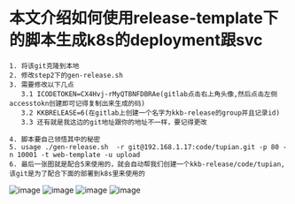 # 本文介绍如何使用release-template下的脚本生成k8s的deployment跟svc
```
1. 将该git克隆到本地
2. 修改step2下的gen-release.sh
3. 需要修改以下几点
   3.1 ICODETOKEN=CX4Hvj-rMyQTBNFDBRAe(gitlab点击右上角头像,然后点击左侧accesstokn创建即可记得复制出来生成的码)
   3.2 KKBRELEASE=6(在gitlab上创建一个名字为kkb-release的group并且记录id)
   3.3 还有就是我这边的git地址跟你的地址不一样，要记得更改
   
4. 脚本要自己领悟其中的秘密
5. usage ./gen-release.sh  -r git@192.168.1.17:code/tupian.git -p 80 -n 10001 -t web-template -u upload
6. 最后一张图就是配合5来使用的，就会自动帮我们创建一个kkb-release/code/tupian,该git是为了配合下面的部署到k8s里来使用的
```
![image](https://user-images.githubusercontent.com/39818267/148771704-04147d39-55c1-416c-aba8-48760bd5a625.png)
![image](https://user-images.githubusercontent.com/39818267/148771793-13ddba98-5f0f-45a7-b2c4-ce41dfc35d5f.png)
![image](https://user-images.githubusercontent.com/39818267/148771890-bcedda91-fa61-45bb-8416-984c01938ac2.png)
![image](https://user-images.githubusercontent.com/39818267/148772294-39f102c3-be1f-4e71-bb5c-d387f1b75f86.png)

